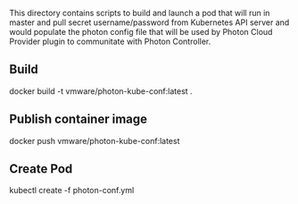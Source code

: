 This directory contains scripts to build and launch a pod that will run in master and
pull secret username/password from Kubernetes API server and would populate
the photon config file that will be used by Photon Cloud Provider plugin to
communitate with Photon Controller.

## Build
docker build -t vmware/photon-kube-conf:latest .

## Publish container image
docker push vmware/photon-kube-conf:latest

## Create Pod
kubectl create -f photon-conf.yml
